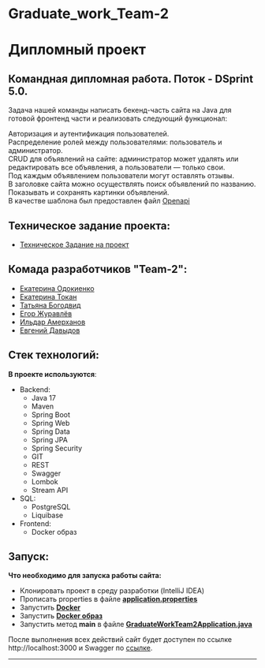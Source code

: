 # Graduate_work_Team-2

#  Дипломный проект
## Командная дипломная работа. Поток - DSprint 5.0.

Задача нашей команды написать бекенд-часть сайта на Java для готовой фронтенд части и реализовать следующий функционал:

Авторизация и аутентификация пользователей.\
Распределение ролей между пользователями: пользователь и администратор.\
CRUD для объявлений на сайте: администратор может удалять или редактировать все объявления, а пользователи — только свои.\
Под каждым объявлением пользователи могут оставлять отзывы.\
В заголовке сайта можно осуществлять поиск объявлений по названию.\
Показывать и сохранять картинки объявлений.\
В качестве шаблона был предоставлен файл [Openapi](https://github.com/BizinMitya/front-react-avito/blob/v1.12/openapi.yaml)

## Техническое задание проекта:
- [Техническое Задание на проект](https://skyengpublic.notion.site/64113e0a2641475c9ad9bea93144afff)

## Комада разработчиков "Team-2":

 - [Екатерина Одокиенко](https://github.com/KatOli4ka)
 - [Екатерина Токан](https://github.com/KaterinaT666/)
 - [Татьяна Богодвид](https://github.com/TatyanaBogodvid)
 - [Егор Журавлёв](https://github.com/icedragal)
 - [Ильдар Амерханов](https://github.com/ildar1902)
 - [Евгений Давыдов](https://github.com/ITevgeniydav2022)
 
 
## Стек технологий:
**В проекте используются**:
 
* Backend:
    - Java 17
    - Maven
    - Spring Boot
    - Spring Web
    - Spring Data
    - Spring JPA
    - Spring Security
    - GIT
    - REST
    - Swagger
    - Lombok
    - Stream API
* SQL:
    - PostgreSQL
    - Liquibase
* Frontend:
    - Docker образ

## Запуск:
**Что необходимо для запуска работы сайта:**
- Клонировать проект в среду разработки (IntelliJ IDEA)
- Прописать properties в файле **[application.properties](src/main/resources/application.properties)**
- Запустить **[Docker](https://www.docker.com)**
- Запустить **[Docker образ](https://drive.google.com/file/d/1UZTpeTAQpC4ANkHEFAGK2yjTFzZhXLPz/view)**
- Запустить метод **main** в файле **[GraduateWorkTeam2Application.java](src/main/java/com/example/graduate_work_team2/GraduateWorkTeam2Application.java)**

После выполнения всех действий сайт будет доступен по ссылке http://localhost:3000 и Swagger по [ссылке](https://editor.swagger.io/).

------
